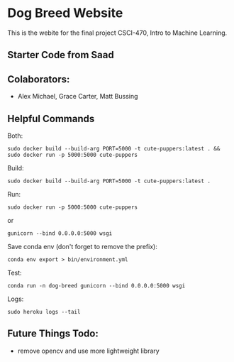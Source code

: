 # Dog Breed Website

This is the webite for the final project CSCI-470, Intro to Machine Learning.

## Starter Code from Saad

## Colaborators:

- Alex Michael, Grace Carter, Matt Bussing

## Helpful Commands

Both:

`sudo docker build --build-arg PORT=5000 -t cute-puppers:latest . && sudo docker run -p 5000:5000 cute-puppers`

Build:

`sudo docker build --build-arg PORT=5000 -t cute-puppers:latest .`

Run:

`sudo docker run -p 5000:5000 cute-puppers`

or

`gunicorn --bind 0.0.0.0:5000 wsgi`

Save conda env (don't forget to remove the prefix):

`conda env export > bin/environment.yml`

Test:

`conda run -n dog-breed gunicorn --bind 0.0.0.0:5000 wsgi`

Logs:

`sudo heroku logs --tail`

## Future Things Todo:

- remove opencv and use more lightweight library
